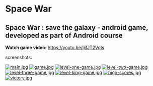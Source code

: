 # Space War
 ## Space War : save the galaxy - android game, developed as part of Android course
 

**Watch game video:** https://youtu.be/ijifJT2VqIs


screenshots:

[![main.jpg](https://i.postimg.cc/MHxrfmtf/main.jpg)](https://postimg.cc/zbtk9Wsq)
[![game.jpg](https://i.postimg.cc/G2Nmc9jf/game.jpg)](https://postimg.cc/r01kjV3G)
[![level-one-game.jpg](https://i.postimg.cc/65ZhRmy7/level-one-game.jpg)](https://postimg.cc/YhpgB8Nk)
[![level-two-game.jpg](https://i.postimg.cc/qBPskxjp/level-two-game.jpg)](https://postimg.cc/qgGhwnPF)
[![level-three-game.jpg](https://i.postimg.cc/BZKFw1sk/level-three-game.jpg)](https://postimg.cc/9zczD0DY)
[![level-king-game.jpg](https://i.postimg.cc/Px8CcBGY/level-king-game.jpg)](https://postimg.cc/zb8DH2GG)
[![high-scores.jpg](https://i.postimg.cc/Kv5RdPWq/high-scores.jpg)](https://postimg.cc/BXXSFK4H)
[![victory.jpg](https://i.postimg.cc/zGt3fJ8T/victory.jpg)](https://postimg.cc/Xr5nH6Zv)
